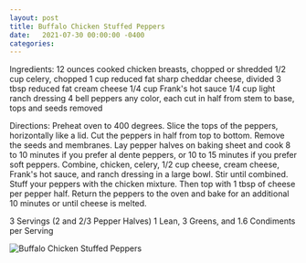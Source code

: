 ```yaml
---
layout: post
title: Buffalo Chicken Stuffed Peppers
date:   2021-07-30 00:00:00 -0400
categories: 
---
```


Ingredients:
12 ounces cooked chicken breasts, chopped or shredded 
1/2 cup celery, chopped 
1 cup reduced fat sharp cheddar cheese, divided 
3 tbsp reduced fat cream cheese 
1/4 cup Frank's hot sauce 
1/4 cup light ranch dressing 
4 bell peppers any color, each cut in half from stem to base, 
tops and seeds removed

Directions:
Preheat oven to 400 degrees.
Slice the tops of the peppers, horizontally like a lid.
Cut the peppers in half from top to bottom. Remove the seeds and membranes.
Lay pepper halves on baking sheet and cook 8 to 10 minutes if you prefer al dente peppers, 
or 10 to 15 minutes if you prefer soft peppers.
Combine, chicken, celery, 1/2 cup cheese, cream cheese, Frank's hot sauce, 
and ranch dressing in a large bowl. Stir until combined.
Stuff your peppers with the chicken mixture. Then top with 1 tbsp of cheese per pepper half.
Return the peppers to the oven and bake for an additional 10 minutes
or until cheese is melted.

3 Servings (2 and 2/3 Pepper Halves)
1 Lean, 3 Greens, and 1.6 Condiments per 
Serving

![Buffalo Chicken Stuffed Peppers](/images/Buffalo%20Chicken%20Stuffed%20Peppers.png)

